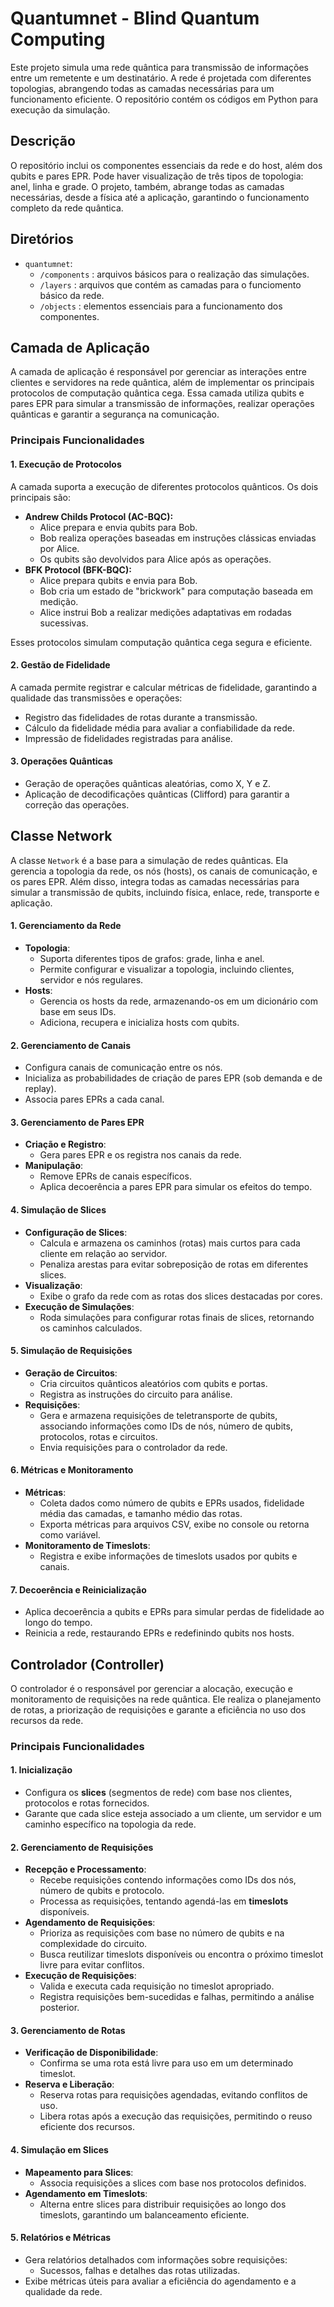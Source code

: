 # Quantumnet - Blind Quantum Computing 

Este projeto simula uma rede quântica para transmissão de informações entre um remetente e um destinatário. A rede é projetada com diferentes topologias, abrangendo todas as camadas necessárias para um funcionamento eficiente. O repositório contém os códigos em Python para execução da simulação.

## Descrição

O repositório inclui os componentes essenciais da rede e do host, além dos qubits e pares EPR. Pode haver visualização de três tipos de topologia: anel, linha e grade. O projeto, também, abrange todas as camadas necessárias, desde a física até a aplicação, garantindo o funcionamento completo da rede quântica.

## Diretórios 
- ``quantumnet``: 
  - ``/components`` : arquivos básicos para o realização das simulações.
  - ``/layers`` : arquivos que contém as camadas para o funciomento básico da rede.
  - ``/objects`` : elementos essenciais para a funcionamento dos componentes.

## Camada de Aplicação

A camada de aplicação é responsável por gerenciar as interações entre clientes e servidores na rede quântica, além de implementar os principais protocolos de computação quântica cega. Essa camada utiliza qubits e pares EPR para simular a transmissão de informações, realizar operações quânticas e garantir a segurança na comunicação.

### Principais Funcionalidades

#### 1. **Execução de Protocolos**
A camada suporta a execução de diferentes protocolos quânticos. Os dois principais são:
- **Andrew Childs Protocol (AC-BQC):**
  - Alice prepara e envia qubits para Bob.
  - Bob realiza operações baseadas em instruções clássicas enviadas por Alice.
  - Os qubits são devolvidos para Alice após as operações.
- **BFK Protocol (BFK-BQC):**
  - Alice prepara qubits e envia para Bob.
  - Bob cria um estado de "brickwork" para computação baseada em medição.
  - Alice instrui Bob a realizar medições adaptativas em rodadas sucessivas.

Esses protocolos simulam computação quântica cega segura e eficiente.

#### 2. **Gestão de Fidelidade**
A camada permite registrar e calcular métricas de fidelidade, garantindo a qualidade das transmissões e operações:
- Registro das fidelidades de rotas durante a transmissão.
- Cálculo da fidelidade média para avaliar a confiabilidade da rede.
- Impressão de fidelidades registradas para análise.

#### 3. **Operações Quânticas**
- Geração de operações quânticas aleatórias, como X, Y e Z.
- Aplicação de decodificações quânticas (Clifford) para garantir a correção das operações.

## Classe Network

A classe `Network` é a base para a simulação de redes quânticas. Ela gerencia a topologia da rede, os nós (hosts), os canais de comunicação, e os pares EPR. Além disso, integra todas as camadas necessárias para simular a transmissão de qubits, incluindo física, enlace, rede, transporte e aplicação.

#### 1. **Gerenciamento da Rede**
- **Topologia**:
  - Suporta diferentes tipos de grafos: grade, linha e anel.
  - Permite configurar e visualizar a topologia, incluindo clientes, servidor e nós regulares.
- **Hosts**:
  - Gerencia os hosts da rede, armazenando-os em um dicionário com base em seus IDs.
  - Adiciona, recupera e inicializa hosts com qubits.

#### 2. **Gerenciamento de Canais**
- Configura canais de comunicação entre os nós.
- Inicializa as probabilidades de criação de pares EPR (sob demanda e de replay).
- Associa pares EPRs a cada canal.

#### 3. **Gerenciamento de Pares EPR**
- **Criação e Registro**:
  - Gera pares EPR e os registra nos canais da rede.
- **Manipulação**:
  - Remove EPRs de canais específicos.
  - Aplica decoerência a pares EPR para simular os efeitos do tempo.

#### 4. **Simulação de Slices**
- **Configuração de Slices**:
  - Calcula e armazena os caminhos (rotas) mais curtos para cada cliente em relação ao servidor.
  - Penaliza arestas para evitar sobreposição de rotas em diferentes slices.
- **Visualização**:
  - Exibe o grafo da rede com as rotas dos slices destacadas por cores.
- **Execução de Simulações**:
  - Roda simulações para configurar rotas finais de slices, retornando os caminhos calculados.

#### 5. **Simulação de Requisições**
- **Geração de Circuitos**:
  - Cria circuitos quânticos aleatórios com qubits e portas.
  - Registra as instruções do circuito para análise.
- **Requisições**:
  - Gera e armazena requisições de teletransporte de qubits, associando informações como IDs de nós, número de qubits, protocolos, rotas e circuitos.
  - Envia requisições para o controlador da rede.

#### 6. **Métricas e Monitoramento**
- **Métricas**:
  - Coleta dados como número de qubits e EPRs usados, fidelidade média das camadas, e tamanho médio das rotas.
  - Exporta métricas para arquivos CSV, exibe no console ou retorna como variável.
- **Monitoramento de Timeslots**:
  - Registra e exibe informações de timeslots usados por qubits e canais.

#### 7. **Decoerência e Reinicialização**
- Aplica decoerência a qubits e EPRs para simular perdas de fidelidade ao longo do tempo.
- Reinicia a rede, restaurando EPRs e redefinindo qubits nos hosts.

## Controlador (Controller)

O controlador é o responsável por gerenciar a alocação, execução e monitoramento de requisições na rede quântica. Ele realiza o planejamento de rotas, a priorização de requisições e garante a eficiência no uso dos recursos da rede.

### Principais Funcionalidades

#### 1. **Inicialização**
- Configura os **slices** (segmentos de rede) com base nos clientes, protocolos e rotas fornecidos.
- Garante que cada slice esteja associado a um cliente, um servidor e um caminho específico na topologia da rede.

#### 2. **Gerenciamento de Requisições**
- **Recepção e Processamento**:
  - Recebe requisições contendo informações como IDs dos nós, número de qubits e protocolo.
  - Processa as requisições, tentando agendá-las em **timeslots** disponíveis.
- **Agendamento de Requisições**:
  - Prioriza as requisições com base no número de qubits e na complexidade do circuito.
  - Busca reutilizar timeslots disponíveis ou encontra o próximo timeslot livre para evitar conflitos.
- **Execução de Requisições**:
  - Valida e executa cada requisição no timeslot apropriado.
  - Registra requisições bem-sucedidas e falhas, permitindo a análise posterior.

#### 3. **Gerenciamento de Rotas**
- **Verificação de Disponibilidade**:
  - Confirma se uma rota está livre para uso em um determinado timeslot.
- **Reserva e Liberação**:
  - Reserva rotas para requisições agendadas, evitando conflitos de uso.
  - Libera rotas após a execução das requisições, permitindo o reuso eficiente dos recursos.

#### 4. **Simulação em Slices**
- **Mapeamento para Slices**:
  - Associa requisições a slices com base nos protocolos definidos.
- **Agendamento em Timeslots**:
  - Alterna entre slices para distribuir requisições ao longo dos timeslots, garantindo um balanceamento eficiente.

#### 5. **Relatórios e Métricas**
- Gera relatórios detalhados com informações sobre requisições:
  - Sucessos, falhas e detalhes das rotas utilizadas.
- Exibe métricas úteis para avaliar a eficiência do agendamento e a qualidade da rede.
